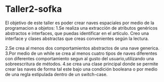 # Taller2-sofka
El objetivo de este taller es poder crear naves espaciales por medio de la programacion a objetos:
1.Se realiza una extracción de atributos genéricos abstractos e interfaces, que puedas identificar en el artículo. Creo una interface y clases abstractas que creas convenientes según la lectura.

2.Se crea al menos dos comportamientos abstractos de una nave generica.
3.Por medio de un while se crea al menos cuatro tipos de naves diferentes con diferentes comportamiento segun al gusto del usuario,utilizando una sobreescritura de métodos.
4.se crea una clase principal donde se permite crear las naves de forma tal este bajo una condición booleana o por medio de una regla estipulada dentro de un switch-case.
